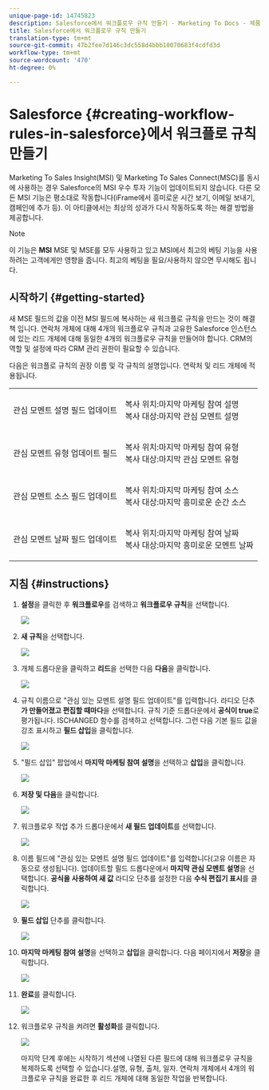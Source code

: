 ```yaml
---
unique-page-id: 14745823
description: Salesforce에서 워크플로우 규칙 만들기 - Marketing To Docs - 제품 설명서
title: Salesforce에서 워크플로우 규칙 만들기
translation-type: tm+mt
source-git-commit: 47b2fee7d146c3dc558d4bbb10070683f4cdfd3d
workflow-type: tm+mt
source-wordcount: '470'
ht-degree: 0%

---
```



# Salesforce {#creating-workflow-rules-in-salesforce}에서 워크플로 규칙 만들기

Marketing To Sales Insight(MSI) 및 Marketing To Sales Connect(MSC)를 동시에 사용하는 경우 Salesforce의 MSI 우수 투자 기능이 업데이트되지 않습니다. 다른 모든 MSI 기능은 평소대로 작동합니다(iFrame에서 흥미로운 시간 보기, 이메일 보내기, 캠페인에 추가 등). 이 아티클에서는 최상의 성과가 다시 작동하도록 하는 해결 방법을 제공합니다.

>[!NOTE]
>
>이 기능은 **MSI** MSE 및 MSE를 모두 사용하고 있고 MSI에서 최고의 베팅 기능을 사용하려는 고객에게만 영향을 줍니다. 최고의 베팅을 필요/사용하지 않으면 무시해도 됩니다.

## 시작하기 {#getting-started}

새 MSE 필드의 값을 이전 MSI 필드에 복사하는 새 워크플로 규칙을 만드는 것이 해결책 입니다. 연락처 개체에 대해 4개의 워크플로우 규칙과 고유한 Salesforce 인스턴스에 있는 리드 개체에 대해 동일한 4개의 워크플로우 규칙을 만들어야 합니다. CRM의 역할 및 설정에 따라 CRM 관리 권한이 필요할 수 있습니다.

다음은 워크플로 규칙의 권장 이름 및 각 규칙의 설명입니다. 연락처 및 리드 개체에 적용됩니다.

<table> 
 <colgroup> 
  <col> 
  <col> 
 </colgroup> 
 <tbody> 
  <tr> 
   <td>관심 모멘트 설명 필드 업데이트</td> 
   <td><p>복사 위치:마지막 마케팅 참여 설명<br>복사 대상:마지막 관심 모멘트 설명</p></td> 
  </tr> 
  <tr> 
   <td>관심 모멘트 유형 업데이트 필드</td> 
   <td><p>복사 위치:마지막 마케팅 참여 유형<br>복사 대상:마지막 관심 모멘트 유형</p></td> 
  </tr> 
  <tr> 
   <td>관심 모멘트 소스 필드 업데이트</td> 
   <td><p>복사 위치:마지막 마케팅 참여 소스<br>복사 대상:마지막 흥미로운 순간 소스</p></td> 
  </tr> 
  <tr> 
   <td>관심 모멘트 날짜 필드 업데이트</td> 
   <td><p>복사 위치:마지막 마케팅 참여 날짜<br>복사 대상:마지막 흥미로운 모멘트 날짜</p></td> 
  </tr> 
 </tbody> 
</table>

## 지침 {#instructions}

1. **설정**&#x200B;을 클릭한 후 **워크플로우**&#x200B;를 검색하고 **워크플로우 규칙**&#x200B;을 선택합니다.

   ![](assets/one-1.png)

1. **새 규칙**&#x200B;을 선택합니다.

   ![](assets/two-1.png)

1. 개체 드롭다운을 클릭하고 **리드**&#x200B;을 선택한 다음 **다음**&#x200B;을 클릭합니다.

   ![](assets/three-1.png)

1. 규칙 이름으로 &quot;관심 있는 모멘트 설명 필드 업데이트&quot;를 입력합니다. 라디오 단추 **가 만들어졌고 편집할 때마다**&#x200B;을 선택합니다. 규칙 기준 드롭다운에서 **공식이 true**&#x200B;로 평가됩니다. ISCHANGED 함수를 검색하고 선택합니다. 그런 다음 기본 필드 값을 강조 표시하고 **필드 삽입**&#x200B;을 클릭합니다.

   ![](assets/four-1.png)

1. &quot;필드 삽입&quot; 팝업에서 **마지막 마케팅 참여 설명**&#x200B;을 선택하고 **삽입**&#x200B;을 클릭합니다.

   ![](assets/five-1.png)

1. **저장 및 다음**&#x200B;을 클릭합니다.

   ![](assets/6.png)

1. 워크플로우 작업 추가 드롭다운에서 **새 필드 업데이트**&#x200B;를 선택합니다.

   ![](assets/seven.png)

1. 이름 필드에 &quot;관심 있는 모멘트 설명 필드 업데이트&quot;를 입력합니다(고유 이름은 자동으로 생성됩니다). 업데이트할 필드 드롭다운에서 **마지막 관심 모멘트 설명**&#x200B;을 선택합니다. **공식을 사용하여 새 값** 라디오 단추를 설정한 다음 **수식 편집기 표시**&#x200B;를 클릭합니다.

   ![](assets/eight.png)

1. **필드 삽입** 단추를 클릭합니다.

   ![](assets/9a.png)

1. **마지막 마케팅 참여 설명**&#x200B;을 선택하고 **삽입**&#x200B;을 클릭합니다. 다음 페이지에서 **저장**&#x200B;을 클릭합니다.

   ![](assets/nine.png)

1. **완료**&#x200B;를 클릭합니다.

   ![](assets/twelve.png)

1. 워크플로우 규칙을 켜려면 **활성화**&#x200B;를 클릭합니다.

   ![](assets/thirteen.png)

   마지막 단계 후에는 시작하기 섹션에 나열된 다른 필드에 대해 워크플로우 규칙을 복제하도록 선택할 수 있습니다.설명, 유형, 출처, 일자. 연락처 개체에서 4개의 워크플로우 규칙을 완료한 후 리드 개체에 대해 동일한 작업을 반복합니다.

